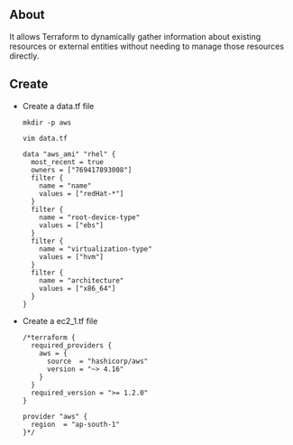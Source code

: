 ## About
It allows Terraform to dynamically gather information about existing resources or external entities without needing to manage those resources directly.

## Create
- Create a data.tf file
  ```
  mkdir -p aws
  ```
  ```
  vim data.tf
  ```
  ```
  data "aws_ami" "rhel" {
    most_recent = true
    owners = ["769417893008"]
    filter {
      name = "name"
      values = ["redHat-*"]
    }
    filter {
      name = "root-device-type"
      values = ["ebs"]
    }
    filter {
      name = "virtualization-type"
      values = ["hvm"]
    }
    filter {
      name = "architecture"
      values = ["x86_64"]
    }
  }
  ```
- Create a ec2_1.tf file
  ```
  /*terraform {
    required_providers {
      aws = {
        source  = "hashicorp/aws"
        version = "~> 4.16"
      }
    }
    required_version = ">= 1.2.0"
  }

  provider "aws" {
    region  = "ap-south-1"
  }*/
  ```
